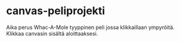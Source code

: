 # canvas-peliprojekti
Aika perus Whac-A-Mole tyyppinen peli jossa klikkaillaan ympyröitä.  
Klikkaa canvasin sisältä aloittaaksesi.

